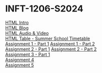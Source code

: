# INFT-1206-S2024

[HTML Intro](/Class_Notes/HTML/HTML_Intro/index.html)<br>
[HTML Blog](/Class_Notes/HTML/HTML_Intro/blog.html)<br>
[HTML Audio & Video](/Class_Notes/HTML/HTML_Video_Audio/index.html)<br>
[HTML Table - Summer School Timetable](/Class_Notes/HTML/HTML_Tables/School_Timetable.html)<br>
[Assignment 1 - Part 1](Assignments/Assignment_1/Part_1_Letter_Markup/index.html)
[Assignment 1 - Part 2](https://brandonchhin.github.io/INFT-1206-S2024/Assignments/Assignment_1/Part_2_Document_Website_Structure/assets/assets/index.html)<br>
[Assignment 2 - Part 1](Assignments/Assignment_2/Part_1_Mozilla_Splash_Page/index.html)
[Assignment 2 - Part 2](Assignments/Assignment_2/Part_2_Structuring_Planet_Data/index.html)<br>
[Assignment 3 - Part 1](Assignments/Assignment_3/Part_1_Styling_biography_page/)<br>
[Assignment 4](Assignments/Assignment_4)<br>
[Assignment 5](Assignments/Assignment_5)
